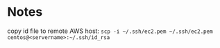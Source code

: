 # Notes

copy id file to remote AWS host:  `scp -i ~/.ssh/ec2.pem ~/.ssh/ec2.pem centos@<servername>:~/.ssh/id_rsa`
